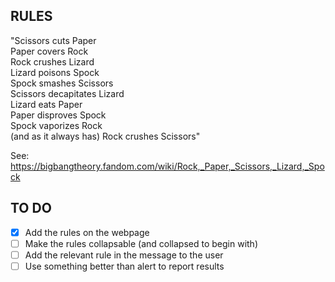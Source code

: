 ## RULES

"Scissors cuts Paper <br>
  Paper covers Rock <br>
  Rock crushes Lizard <br>
  Lizard poisons Spock <br>
  Spock smashes Scissors <br>
  Scissors decapitates Lizard <br>
  Lizard eats Paper <br>
  Paper disproves Spock <br>
  Spock vaporizes Rock<br>
  (and as it always has) Rock crushes Scissors" <br>

See: https://bigbangtheory.fandom.com/wiki/Rock,_Paper,_Scissors,_Lizard,_Spock 

## TO DO

- [x] Add the rules on the webpage
- [ ] Make the rules collapsable (and collapsed to begin with)
- [ ] Add the relevant rule in the message to the user
- [ ] Use something better than alert to report results
